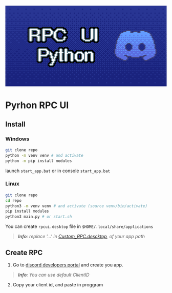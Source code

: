 ![Banner](./assets/banner.png 'assets/banner.png')
# Pyrhon RPC UI

## Install
### Windows
```sh
git clone repo
python -m venv venv # and activate
python -m pip install modules
```
launch `start_app.bat` or in console `start_app.bat`

### Linux
```sh
git clone repo
cd repo
python3 -m venv venv # and activate (source venv/bin/activate)
pip install modules
python3 main.py # or start.sh
```

You can create `rpcui.desktop` file in `$HOME/.local/share/applications`
> ***Info**: replace '...' in [Custom_RPC.descktop](./Custom_RPC.desktop 'Linux desktop app icon'), of your app path*

## Create RPC
1. Go to [discord developers portal](https://discord.com/developers) and create you app.
> ***Info**: You can use default ClientID*

2. Copy your client id, and paste in proggram